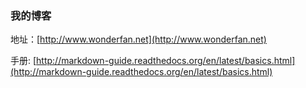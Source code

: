 ### 我的博客

地址：[http://www.wonderfan.net](http://www.wonderfan.net)

手册: [http://markdown-guide.readthedocs.org/en/latest/basics.html](http://markdown-guide.readthedocs.org/en/latest/basics.html)





